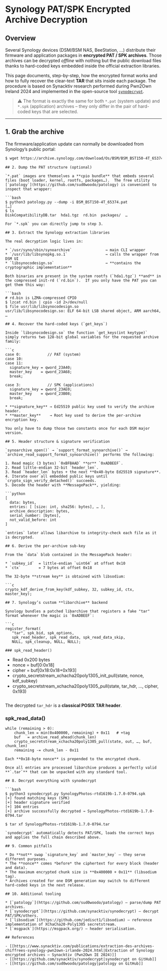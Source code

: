 # Synology PAT/SPK Encrypted Archive Decryption


## Overview

Several Synology devices (DSM/BSM NAS, BeeStation, …) distribute their firmware and application packages in **encrypted PAT / SPK archives**.  Those archives can be decrypted *offline* with nothing but the public download files thanks to hard-coded keys embedded inside the official extraction libraries.

This page documents, step-by-step, how the encrypted format works and how to fully recover the clear-text **TAR** that sits inside each package.  The procedure is based on Synacktiv research performed during Pwn2Own Ireland 2024 and implemented in the open-source tool [`synodecrypt`](https://github.com/synacktiv/synodecrypt).

> ⚠️  The format is exactly the same for both `*.pat` (system update) and `*.spk` (application) archives – they only differ in the pair of hard-coded keys that are selected.

---

## 1. Grab the archive

The firmware/application update can normally be downloaded from Synology’s public portal:

```bash
$ wget https://archive.synology.com/download/Os/BSM/BSM_BST150-4T_65374.pat
```
```
## 2. Dump the PAT structure (optional)

`*.pat` images are themselves a **cpio bundle** that embeds several files (boot loader, kernel, rootfs, packages…).  The free utility [`patology`](https://github.com/sud0woodo/patology) is convenient to inspect that wrapper:

```bash
$ python3 patology.py --dump -i BSM_BST150-4T_65374.pat
[…]
$ ls
DiskCompatibilityDB.tar  hda1.tgz  rd.bin  packages/  …
```
```
For `*.spk` you can directly jump to step 3.

## 3. Extract the Synology extraction libraries

The real decryption logic lives in:

* `/usr/syno/sbin/synoarchive`               → main CLI wrapper
* `/usr/lib/libsynopkg.so.1`                 → calls the wrapper from DSM UI
* `libsynocodesign.so`                       → **contains the cryptographic implementation**

Both binaries are present in the system rootfs (`hda1.tgz`) **and** in the compressed init-rd (`rd.bin`).  If you only have the PAT you can get them this way:

```bash
# rd.bin is LZMA-compressed CPIO
$ lzcat rd.bin | cpio -id 2>/dev/null
$ file usr/lib/libsynocodesign.so
usr/lib/libsynocodesign.so: ELF 64-bit LSB shared object, ARM aarch64, …
```
```
## 4. Recover the hard-coded keys (`get_keys`)

Inside `libsynocodesign.so` the function `get_keys(int keytype)` simply returns two 128-bit global variables for the requested archive family:

```c
case 0:            // PAT (system)
case 10:
case 11:
  signature_key = qword_23A40;
  master_key    = qword_23A68;
  break;

case 3:            // SPK (applications)
  signature_key = qword_23AE0;
  master_key    = qword_23B08;
  break;
```
```
* **signature_key** → Ed25519 public key used to verify the archive header.
* **master_key**    → Root key used to derive the per-archive encryption key.

You only have to dump those two constants once for each DSM major version.

## 5. Header structure & signature verification

`synoarchive_open()` → `support_format_synoarchive()` → `archive_read_support_format_synoarchive()` performs the following:

1. Read magic (3 bytes) `0xBFBAAD` **or** `0xADBEEF`.
2. Read little-endian 32-bit `header_len`.
3. Read `header_len` bytes + the next **0x40-byte Ed25519 signature**.
4. Iterate over all embedded public keys until `crypto_sign_verify_detached()` succeeds.
5. Decode the header with **MessagePack**, yielding:

```python
[
  data: bytes,
  entries: [ [size: int, sha256: bytes], … ],
  archive_description: bytes,
  serial_number: [bytes],
  not_valid_before: int
]
```
```
`entries` later allows libarchive to integrity-check each file as it is decrypted.

## 6. Derive the per-archive sub-key

From the `data` blob contained in the MessagePack header:

* `subkey_id`  = little-endian `uint64` at offset 0x10
* `ctx`        = 7 bytes at offset 0x18

The 32-byte **stream key** is obtained with libsodium:

```c
crypto_kdf_derive_from_key(kdf_subkey, 32, subkey_id, ctx, master_key);
```
```
## 7. Synology’s custom **libarchive** backend

Synology bundles a patched libarchive that registers a fake "tar" format whenever the magic is `0xADBEEF`:

```c
register_format(
   "tar", spk_bid, spk_options,
   spk_read_header, spk_read_data, spk_read_data_skip,
   NULL, spk_cleanup, NULL, NULL);
```
```
### spk_read_header()

```
- Read 0x200 bytes
- nonce  = buf[0:0x18]
- cipher = buf[0x18:0x18+0x193]
- crypto_secretstream_xchacha20poly1305_init_pull(state, nonce, kdf_subkey)
- crypto_secretstream_xchacha20poly1305_pull(state, tar_hdr, …, cipher, 0x193)
```
```
The decrypted `tar_hdr` is a **classical POSIX TAR header**.

### spk_read_data()

```
while (remaining > 0):
    chunk_len = min(0x400000, remaining) + 0x11   # +tag
    buf   = archive_read_ahead(chunk_len)
    crypto_secretstream_xchacha20poly1305_pull(state, out, …, buf, chunk_len)
    remaining -= chunk_len - 0x11
```
```
Each **0x18-byte nonce** is prepended to the encrypted chunk.

Once all entries are processed libarchive produces a perfectly valid **`.tar`** that can be unpacked with any standard tool.

## 8. Decrypt everything with synodecrypt

```bash
$ python3 synodecrypt.py SynologyPhotos-rtd1619b-1.7.0-0794.spk
[+] found matching keys (SPK)
[+] header signature verified
[+] 104 entries
[+] archive successfully decrypted → SynologyPhotos-rtd1619b-1.7.0-0794.tar

$ tar xf SynologyPhotos-rtd1619b-1.7.0-0794.tar
```
```
`synodecrypt` automatically detects PAT/SPK, loads the correct keys and applies the full chain described above.

## 9. Common pitfalls

* Do **not** swap `signature_key` and `master_key` – they serve different purposes.
* The **nonce** comes *before* the ciphertext for every block (header and data).
* The maximum encrypted chunk size is **0x400000 + 0x11** (libsodium tag).
* Archives created for one DSM generation may switch to different hard-coded keys in the next release.

## 10. Additional tooling

* [`patology`](https://github.com/sud0woodo/patology) – parse/dump PAT archives.
* [`synodecrypt`](https://github.com/synacktiv/synodecrypt) – decrypt PAT/SPK/others.
* [`libsodium`](https://github.com/jedisct1/libsodium) – reference implementation of XChaCha20-Poly1305 secretstream.
* [`msgpack`](https://msgpack.org/) – header serialisation.

## References

- [[https://www.synacktiv.com/publications/extraction-des-archives-chiffrees-synology-pwn2own-irlande-2024.html|Extraction of Synology encrypted archives – Synacktiv (Pwn2Own IE 2024)]]
- [[https://github.com/synacktiv/synodecrypt|synodecrypt on GitHub]]
- [[https://github.com/sud0woodo/patology|patology on GitHub]]


